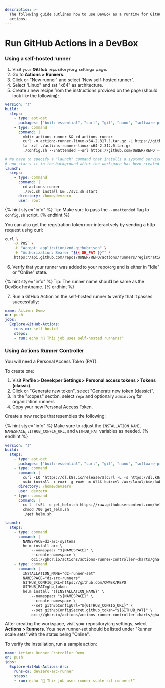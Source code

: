 ```yaml
---
description: >-
  The following guide outlines how to use DevBox as a runtime for GitHub
  actions.
---
```


# Run GitHub Actions in a DevBox

### Using a self-hosted runner

1. Visit your **GitHub** repository/org settings page.
2. Go to **Actions > Runners**.
3. Click on "New runner" and select "New self-hosted runner".
4. Select "Linux" and set "x64" as architecture.
5. Create a new recipe from the instructions provided on the page (should look like the following):

```yaml
version: "3"
build:
  steps:
    - type: apt-get
      packages: ["build-essential", "curl", "git", "nano", "software-properties-common", "ssh", "sudo", "tar", "unzip", "vim", "wget", "zip"]
    - type: command
      command: |
        mkdir actions-runner && cd actions-runner
        curl -o actions-runner-linux-x64-2.317.0.tar.gz -L https://github.com/actions/runner/releases/download/v2.317.0/actions-runner-linux-x64-2.317.0.tar.gz
        tar xzf ./actions-runner-linux-x64-2.317.0.tar.gz
        ./config.sh --unattended --url https://github.com/OWNER/REPO --token <token> --labels devzero

# We have to specify a "launch" command that installs a systemd service
# and starts it in the background after the workspace has been created
launch:
  steps:
    - type: command
      command: |
        cd actions-runner
        ./svc.sh install && ./svc.sh start
      directory: /home/devzero
      user: root
```

{% hint style="info" %}
Tip: Make sure to pass the `--unattended` flag to `config.sh` script.
{% endhint %}

You can also get the registration token non-interactively by sending a http request using curl:

```sh
curl \
    -X POST \
    -H "Accept: application/vnd.github+json" \
    -H "Authorization: Bearer "${{ GH_PAT }}"" \
    https://api.github.com/repos/OWNER/REPO/actions/runners/registration-token
```

6. Verify that your runner was added to your repo/org and is either in "Idle" or "Online" state.

{% hint style="info" %}
Tip: The runner name should be same as the DevBox hostname.
{% endhint %}

7. Run a GitHub Action on the self-hosted runner to verify that it passes successfully:

```yaml
name: Actions Demo
on: push
jobs:
  Explore-GitHub-Actions:
    runs-on: self-hosted
    steps:
    - run: echo "🎉 This job uses self-hosted runners!"
```

### Using Actions Runner Controller

You will need a Personal Access Token (PAT).

To create one:

1. Visit **Profile > Developer Settings > Personal access tokens > Tokens (classic)**.
2. Click on "Generate new token", select "Generate new token (classic)".
3. In the "scopes" section, select `repo` and optionally `admin:org` for organization runners.
4. Copy your new Personal Access Token.

Create a new recipe that resembles the following:

{% hint style="info" %}
Make sure to adjust the `INSTALLATION_NAME`, `NAMESPACE`, `GITHUB_CONFIG_URL`, and `GITHUB_PAT` variables as needed.
{% endhint %}

```yaml
version: "3"
build:
  steps:
    - type: apt-get
      packages: ["build-essential", "curl", "git", "nano", "software-properties-common", "ssh", "sudo", "tar", "unzip", "vim", "wget", "zip"]
    - type: command
      command: |
        curl -LO "https://dl.k8s.io/release/$(curl -L -s https://dl.k8s.io/release/stable.txt)/bin/linux/amd64/kubectl"
        sudo install -o root -g root -m 0755 kubectl /usr/local/bin/kubectl && rm kubectl
      directory: /home/devzero
      user: devzero
    - type: command
      command: |
        curl -fsSL -o get_helm.sh https://raw.githubusercontent.com/helm/helm/main/scripts/get-helm-3
        chmod 700 get_helm.sh
        ./get_helm.sh

launch:
  steps:
    - type: command
      command: |
        NAMESPACE=dz-arc-systems
        helm install arc \
            --namespace "${NAMESPACE}" \
            --create-namespace \
            oci://ghcr.io/actions/actions-runner-controller-charts/gha-runner-scale-set-controller
    - type: command
      command: |
        INSTALLATION_NAME="dz-runner-set"
        NAMESPACE="dz-arc-runners"
        GITHUB_CONFIG_URL=https://github.com/OWNER/REPO
        GITHUB_PAT=ghp_token
        helm install "${INSTALLATION_NAME}" \
            --namespace "${NAMESPACE}" \
            --create-namespace \
            --set githubConfigUrl="${GITHUB_CONFIG_URL}" \
            --set githubConfigSecret.github_token="${GITHUB_PAT}" \
            oci://ghcr.io/actions/actions-runner-controller-charts/gha-runner-scale-set
```

After creating the workspace, visit your repository/org settings, select **Actions > Runners**. Your new runner-set should be listed under "Runner scale sets" with the status being "Online".

To verify the installation, run a sample action:

```yaml
name: Actions Runner Controller Demo
on: push
jobs:
  Explore-GitHub-Actions-Arc:
    runs-on: devzero-arc-runner
    steps:
    - run: echo "🎉 This job uses runner scale set runners!"
```
